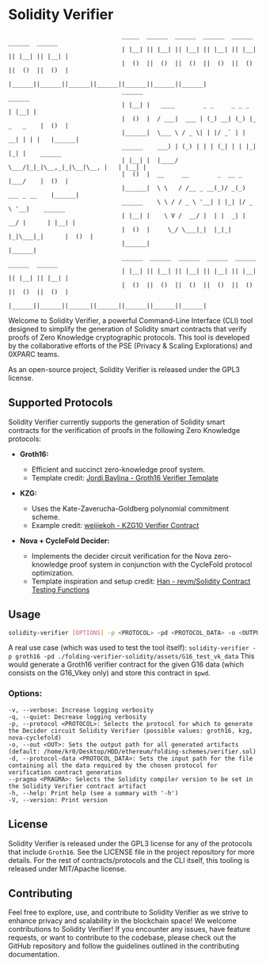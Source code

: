 # Solidity Verifier
                                    _____  ______  ______  ______  ______  ______  ______ 
                                    | |__| || |__| || |__| || |__| || |__| || |__| || |__| |
                                    |  ()  ||  ()  ||  ()  ||  ()  ||  ()  ||  ()  ||  ()  |
                                    |______||______||______||______||______||______||______|
                                    ______                                          ______ 
                                    | |__| |   ____        _ _     _ _ _            | |__| |
                                    |  ()  |  / ___|  ___ | (_) __| (_) |_ _   _    |  ()  |
                                    |______|  \___ \ / _ \| | |/ _` | | __| | | |   |______|
                                    ______    ___) | (_) | | | (_| | | |_| |_| |    ______ 
                                    | |__| |  |____/ \___/|_|_|\__,_|_|\__|\__, |   | |__| |
                                    |  ()  |  __     __        _  __ _     |___/    |  ()  |
                                    |______|  \ \   / /__ _ __(_)/ _(_) ___ _ __    |______|
                                    ______    \ \ / / _ \ '__| | |_| |/ _ \ '__|    ______ 
                                    | |__| |    \ V /  __/ |  | |  _| |  __/ |      | |__| |
                                    |  ()  |     \_/ \___|_|  |_|_| |_|\___|_|      |  ()  |
                                    |______|                                        |______|
                                    ______  ______  ______  ______  ______  ______  ______ 
                                    | |__| || |__| || |__| || |__| || |__| || |__| || |__| |
                                    |  ()  ||  ()  ||  ()  ||  ()  ||  ()  ||  ()  ||  ()  |
                                    |______||______||______||______||______||______||______|

Welcome to Solidity Verifier, a powerful Command-Line Interface (CLI) tool designed to simplify the generation of Solidity smart contracts that verify proofs of Zero Knowledge cryptographic protocols. This tool is developed by the collaborative efforts of the PSE (Privacy & Scaling Explorations) and 0XPARC teams.

As an open-source project, Solidity Verifier is released under the GPL3 license.

## Supported Protocols

Solidity Verifier currently supports the generation of Solidity smart contracts for the verification of proofs in the following Zero Knowledge protocols:

- **Groth16:**
  - Efficient and succinct zero-knowledge proof system.
  - Template credit: [Jordi Baylina - Groth16 Verifier Template](https://github.com/iden3/snarkjs/blob/master/templates/verifier_groth16.sol.ejs)

- **KZG:**
  - Uses the Kate-Zaverucha-Goldberg polynomial commitment scheme.
  - Example credit: [weijiekoh - KZG10 Verifier Contract](https://github.com/weijiekoh/libkzg/blob/master/sol/KZGVerifier.sol)

- **Nova + CycleFold Decider:**
  - Implements the decider circuit verification for the Nova zero-knowledge proof system in conjunction with the CycleFold protocol optimization.
  - Template inspiration and setup credit: [Han - revm/Solidity Contract Testing Functions](https://github.com/privacy-scaling-explorations/halo2-solidity-verifier/tree/main)

## Usage

```bash
solidity-verifier [OPTIONS] -p <PROTOCOL> -pd <PROTOCOL_DATA> -o <OUTPUT_PATH>
```

A real use case (which was used to test the tool itself):
`solidity-verifier -p groth16 -pd ./folding-verifier-solidity/assets/G16_test_vk_data`
This would generate a Groth16 verifier contract for the given G16 data (which consists on the G16_Vkey only) and store this contract in `$pwd`.

### Options:
    -v, --verbose: Increase logging verbosity
    -q, --quiet: Decrease logging verbosity
    -p, --protocol <PROTOCOL>: Selects the protocol for which to generate the Decider circuit Solidity Verifier (possible values: groth16, kzg, nova-cyclefold)
    -o, --out <OUT>: Sets the output path for all generated artifacts (default: /home/kr0/Desktop/HDD/ethereum/folding-schemes/verifier.sol)
    -d, --protocol-data <PROTOCOL_DATA>: Sets the input path for the file containing all the data required by the chosen protocol for verification contract generation
    --pragma <PRAGMA>: Selects the Solidity compiler version to be set in the Solidity Verifier contract artifact
    -h, --help: Print help (see a summary with '-h')
    -V, --version: Print version

## License
Solidity Verifier is released under the GPL3 license for any of the protocols that include `Groth16`. See the LICENSE file in the project repository for more details.
For the rest of contracts/protocols and the CLI itself, this tooling is released under MIT/Apache license.

## Contributing
Feel free to explore, use, and contribute to Solidity Verifier as we strive to enhance privacy and scalability in the blockchain space!
We welcome contributions to Solidity Verifier! If you encounter any issues, have feature requests, or want to contribute to the codebase, please check out the GitHub repository and follow the guidelines outlined in the contributing documentation.



